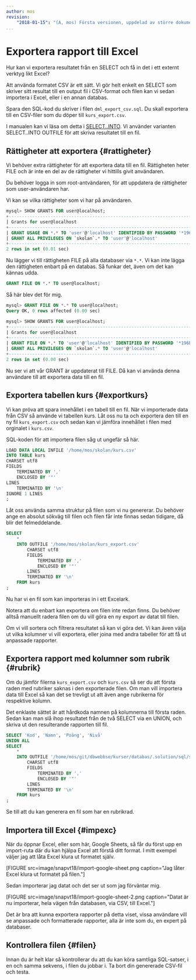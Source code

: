 ```yaml
---
author: mos
revision:
    "2018-01-15": "(A, mos) Första versionen, uppdelad av större dokument."
...
```

Exportera rapport till Excel
==================================

Hur kan vi exportera resultatet från en SELECT och få in det i ett externt verktyg likt Excel?

Att använda formatet CSV är ett sätt. Vi gör helt enkelt en SELECT som skriver sitt resultat till en output fil i CSV-format och filen kan vi sedan importera i Excel, eller i en annan databas.

Spara den SQL-kod du skriver i filen `dml_export_csv.sql`. Du skall exportera till en CSV-filer som du döper till `kurs_export.csv`.

I manualen kan vi läsa om detta i [SELECT..INTO](https://dev.mysql.com/doc/refman/8-0/en/select-into.html). Vi använder varianten SELECT..INTO OUTFILE för att skriva resultatet till en fil.



Rättigheter att exportera {#rattigheter}
----------------------------------

Vi behöver extra rättigheter för att exportera data till en fil. Rättigheten heter FILE och är inte en del av de rättigheter vi hittills givit användaren.

Du behöver logga in som root-antvändaren, för att uppdatera de rättigheter som user-användaren har.

Vi kan se vilka rättigheter som vi har på användaren.

```sql
mysql> SHOW GRANTS FOR user@localhost;
+-------------------------------------------------------------------------------------------------------------+
| Grants for user@localhost                                                                                   |
+-------------------------------------------------------------------------------------------------------------+
| GRANT USAGE ON *.* TO 'user'@'localhost' IDENTIFIED BY PASSWORD '*196BDEDE2AE4F84CA44C47D54D78478C7E2BD7B7' |
| GRANT ALL PRIVILEGES ON `skolan`.* TO 'user'@'localhost'                                                    |
+-------------------------------------------------------------------------------------------------------------+
2 rows in set (0.01 sec)
```

Nu lägger vi till rättigheten FILE på alla databaser via `*.*`. Vi kan inte lägga den rättigheten enbart på en databas. Så funkar det, även om det kan kännas udda.

```sql
GRANT FILE ON *.* TO user@localhost;
```

Så här blev det för mig.

```sql
mysql> GRANT FILE ON *.* TO user@localhost;
Query OK, 0 rows affected (0.00 sec)

mysql> SHOW GRANTS FOR user@localhost;
+------------------------------------------------------------------------------------------------------------+
| Grants for user@localhost                                                                                  |
+------------------------------------------------------------------------------------------------------------+
| GRANT FILE ON *.* TO 'user'@'localhost' IDENTIFIED BY PASSWORD '*196BDEDE2AE4F84CA44C47D54D78478C7E2BD7B7' |
| GRANT ALL PRIVILEGES ON `skolan`.* TO 'user'@'localhost'                                                   |
+------------------------------------------------------------------------------------------------------------+
2 rows in set (0.00 sec)
```

Nu ser vi att vår GRANT är uppdaterat till FILE. Då kan vi använda denna användare till att exportera data till en fil.



Exportera tabellen kurs {#exportkurs}
----------------------------------

Vi kan pröva att spara innehållet i en tabell till en fil. När vi importerade data från CSV så använde vi tabellen kurs. Låt oss nu ta och exportera den till en ny fil `kurs_export.csv` och sedan kan vi jämföra innehållet i filen med orginalet i `kurs.csv`.

SQL-koden för att importera filen såg ut ungefär så här.

```sql
LOAD DATA LOCAL INFILE '/home/mos/skolan/kurs.csv'
INTO TABLE kurs
CHARSET utf8
FIELDS
	TERMINATED BY ','
    ENCLOSED BY '"'
LINES
	TERMINATED BY '\n'
IGNORE 1 LINES
;
```

Låt oss använda samma struktur på filen som vi nu genererar. Du behöver ange en absolut sökväg till filen och filen får inte finnas sedan tidigare, då blir det felmeddelande.

```sql
SELECT
	*
	INTO OUTFILE '/home/mos/skolan/kurs_export.csv'
		CHARSET utf8
		FIELDS
			TERMINATED BY ','
			ENCLOSED BY '"'
		LINES
		TERMINATED BY '\n'
	FROM kurs
;
```

Nu har vi en fil som kan importeras in i ett Excelark.

Notera att du enbart kan exportera om filen inte redan finns. Du behöver alltså manuellt radera filen om du vill göra en ny export av datat till filen.

Om vi vill sortera och filtrera resultatet så kan vi göra det. Vi kan även välja ut vilka kolumner vi vill exportera, eller joina med andra tabeller för att få ut anpassade rapporter.



Exportera rapport med kolumner som rubrik {#rubrik}
----------------------------------

Om du jämför filerna `kurs_export.csv` och `kurs.csv` så ser du att första raden med rubriker saknas i den exporterade filen. Om man vill importera data till Excel så kan det se trevligt ut att även ange rubrikerna för respektive kolumn.

Det enklaste sättet är att hårdkoda namnen på kolumnerna till första raden. Sedan kan man slå ihop resultatet från de två SELECT via en UNION, och skriva ut den resulterande rapporten till fil.

```sql
SELECT 'Kod', 'Namn', 'Poäng', 'Nivå'
UNION ALL
SELECT
	*
	INTO OUTFILE '/home/mos/git/dbwebbse/kurser/databas/.solution/sql/skolan/kurs_export.csv'
		CHARSET utf8
		FIELDS
			TERMINATED BY ','
			ENCLOSED BY '"'
		LINES
		TERMINATED BY '\n'
	FROM kurs
;
```

Se till att du kan generera en fil som har en rubrikrad.



Importera till Excel {#impexc}
----------------------------------

När du öppnar Excel, eller som här, Google Sheets, så får du först upp en import-ruta där du kan hjälpa Excel att förstå ditt format. I mitt exempel väljer jag att låta Excel klura ut formatet själv.

[FIGURE src=image/snapvt18/import-google-sheet.png caption="Jag låter Excel klura ut formatet på filen."]

Sedan importerar jag datat och det ser ut som jag förväntar mig.

[FIGURE src=image/snapvt18/import-google-sheet-2.png caption="Datat är nu importerar, hela vägen från databasen, via CSV, till Excel."]

Det är bra att kunna exportera rapporter på detta viset, vissa användare vill se anpassade och formatterade rapporter, alla är inte som du, en expert på databaser.



Kontrollera filen {#filen}
----------------------------------

Innan du är helt klar så kontrollerar du att du kan köra samtliga SQL-satser, i en och samma sekvens, i filen du jobbar i. Ta bort din genererade CSV-fil och testa.
